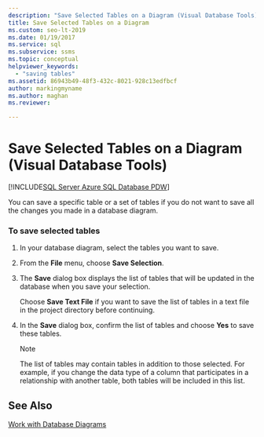```yaml
---
description: "Save Selected Tables on a Diagram (Visual Database Tools)"
title: Save Selected Tables on a Diagram
ms.custom: seo-lt-2019
ms.date: 01/19/2017
ms.service: sql
ms.subservice: ssms
ms.topic: conceptual
helpviewer_keywords: 
  - "saving tables"
ms.assetid: 86943b49-48f3-432c-8021-928c13edfbcf
author: markingmyname
ms.author: maghan
ms.reviewer: 

---
```

# Save Selected Tables on a Diagram (Visual Database Tools)

[!INCLUDE[SQL Server Azure SQL Database PDW](../../includes/applies-to-version/sql-asdb-asdbmi-pdw.md)]

You can save a specific table or a set of tables if you do not want to save all the changes you made in a database diagram.  
  
### To save selected tables  
  
1.  In your database diagram, select the tables you want to save.  
  
2.  From the **File** menu, choose **Save Selection**.  
  
3.  The **Save** dialog box displays the list of tables that will be updated in the database when you save your selection.  
  
    Choose **Save Text File** if you want to save the list of tables in a text file in the project directory before continuing.  
  
4.  In the **Save** dialog box, confirm the list of tables and choose **Yes** to save these tables.  
  
    > [!NOTE]  
    > The list of tables may contain tables in addition to those selected. For example, if you change the data type of a column that participates in a relationship with another table, both tables will be included in this list.  
  
## See Also  
[Work with Database Diagrams](../../ssms/visual-db-tools/work-with-database-diagrams-visual-database-tools.md)  
  

